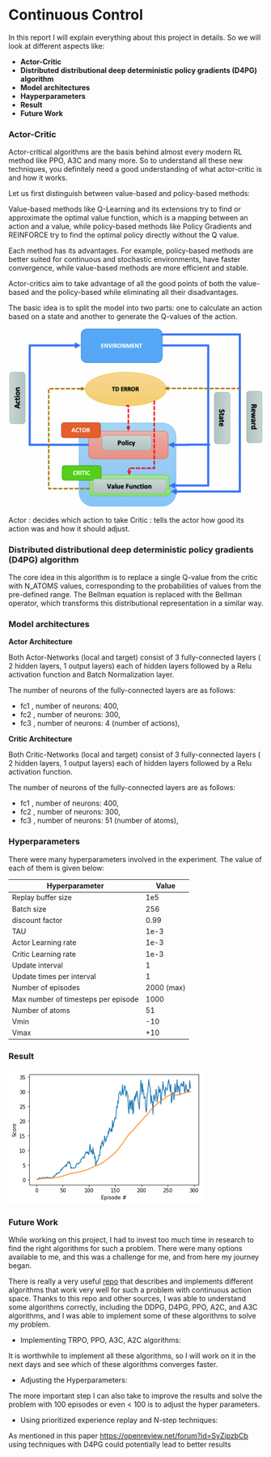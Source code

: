 [//]: # (Image References)

[actor-critic]: Continuous-Control/images/actor-critic.png "ac"
[d4pg]: Continuous-Control/images/d4pg.png "d4pg"


# Continuous Control

In this report I will explain everything about this project in details. So we will look at different aspects like:
- **Actor-Critic**
- **Distributed distributional deep deterministic policy gradients (D4PG) algorithm**
- **Model architectures**
- **Hayperparameters**
- **Result**
- **Future Work**


### Actor-Critic

Actor-critical algorithms are the basis behind almost every modern RL method like PPO, A3C and many more. So to understand all these new techniques, you definitely need a good understanding of what actor-critic is and how it works.

Let us first distinguish between value-based and policy-based methods:

Value-based methods like Q-Learning and its extensions try to find or approximate the optimal value function, which is a mapping between an action and a value, while policy-based methods like Policy Gradients and REINFORCE try to find the optimal policy directly without the Q value.

Each method has its advantages. For example, policy-based methods are better suited for continuous and stochastic environments, have faster convergence, while value-based methods are more efficient and stable.

Actor-critics aim to take advantage of all the good points of both the value-based and the policy-based while eliminating all their disadvantages.  

The basic idea is to split the model into two parts: one to calculate an action based on a state and another to generate the Q-values of the action. 

![ac][actor-critic]

Actor  : decides which action to take
Critic : tells the actor how good its action was and how it should adjust.

### Distributed distributional deep deterministic policy gradients (D4PG) algorithm

The core idea in this algorithm is to replace a single Q-value from the critic with N_ATOMS values, corresponding to the probabilities of values from the pre-defined range. The Bellman equation is replaced with the Bellman operator, which transforms this distributional representation in a similar way.

### Model architectures

**Actor Architecture**

Both Actor-Networks (local and target) consist of 3 fully-connected layers ( 2 hidden layers, 1 output layers) each of hidden layers followed by a Relu activation function and Batch Normalization layer.

The number of neurons of the fully-connected layers are as follows:

- fc1 , number of neurons: 400,
- fc2 , number of neurons: 300,
- fc3 , number of neurons: 4 (number of actions),

**Critic Architecture**

Both Critic-Networks (local and target) consist of 3 fully-connected layers ( 2 hidden layers, 1 output layers) each of hidden layers followed by a Relu activation function.

The number of neurons of the fully-connected layers are as follows:

- fc1 , number of neurons: 400,
- fc2 , number of neurons: 300,
- fc3 , number of neurons: 51 (number of atoms),


### Hyperparameters

There were many hyperparameters involved in the experiment. The value of each of them is given below:

| Hyperparameter                      | Value |
| ----------------------------------- | ----- |
| Replay buffer size                  | 1e5   |
| Batch size                          | 256  |
| discount factor          | 0.99  |
| TAU                              | 1e-3  |
| Actor Learning rate                 | 1e-3  |
| Critic Learning rate                | 1e-3  |
| Update interval                     | 1    |
| Update times per interval           | 1    |
| Number of episodes                  | 2000 (max)   |
| Max number of timesteps per episode | 1000  |
| Number of atoms                  | 51  |
| Vmin | -10  |
| Vmax | +10  |


### Result

![d4pg][d4pg]


### Future Work

While working on this project, I had to invest too much time in research to find the right algorithms for such a problem. There were many options available to me, and this was a challenge for me, and from here my journey began.

There is really a very useful [repo](https://github.com/ShangtongZhang/DeepRL) that describes and implements different algorithms that work very well for such a problem with continuous action space. Thanks to this repo and other sources, I was able to understand some algorithms correctly, including the DDPG, D4PG, PPO, A2C, and A3C algorithms, and I was able to implement some of these algorithms to solve my problem.

* Implementing TRPO, PPO, A3C, A2C algorithms:

It is worthwhile to implement all these algorithms, so I will work on it in the next days and see which of these algorithms converges faster. 

* Adjusting the Hyperparameters:

The more important step I can also take to improve the results and solve the problem with 100 episodes or even < 100 is to adjust the hyper parameters. 

* Using prioritized experience replay and N-step techniques:

As mentioned in this paper https://openreview.net/forum?id=SyZipzbCb using techniques with D4PG could potentially lead to better results

